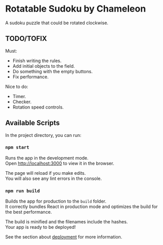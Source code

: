 # Rotatable Sudoku by Chameleon

A sudoku puzzle that could be rotated clockwise.

## TODO/TOFIX
Must:
- Finish writing the rules.
- Add initial objects to the field.
- Do something with the empty buttons.
- Fix performance.

Nice to do:
- Timer.
- Checker.
- Rotation speed controls.

## Available Scripts

In the project directory, you can run:

### `npm start`

Runs the app in the development mode.\
Open [http://localhost:3000](http://localhost:3000) to view it in the browser.

The page will reload if you make edits.\
You will also see any lint errors in the console.

### `npm run build`

Builds the app for production to the `build` folder.\
It correctly bundles React in production mode and optimizes the build for the best performance.

The build is minified and the filenames include the hashes.\
Your app is ready to be deployed!

See the section about [deployment](https://facebook.github.io/create-react-app/docs/deployment) for more information.
